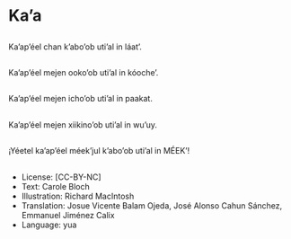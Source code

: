 # Ka’a

##
Ka’ap’éel chan k’abo’ob uti’al in láat’.

##
Ka’ap’éel mejen ooko’ob uti’al in kóoche’.

##
Ka’ap’éel mejen icho’ob uti’al in paakat.

##
Ka’ap’éel mejen xiikino’ob uti’al in wu’uy.

##
¡Yéetel ka’ap’éel méek’jul k’abo’ob uti’al in MÉEK’!

##
* License: [CC-BY-NC]
* Text: Carole Bloch
* Illustration: Richard MacIntosh
* Translation: Josue Vicente Balam Ojeda, José Alonso Cahun Sánchez, Emmanuel Jiménez Calix
* Language: yua
